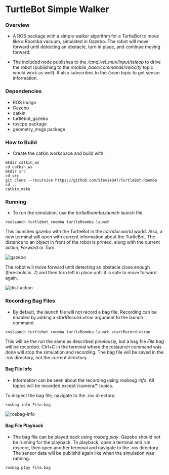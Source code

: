 # TurtleBot Simple Walker

### Overview

- A ROS package with a simple walker algorithm for a TurtleBot to move like a Roomba vacuum, simulated in Gazebo. The robot will move forward until detecting an obstacle, turn in place, and continue moving forward.

- The included node publishes to the */cmd_vel_mux/input/teleop* to drive the robot (publishing to the */mobile_base/commands/velocity* topic would work as well). It also subscribes to the */scan* topic to get sensor information.


### Dependencies
- ROS Indigo
- Gazebo
- catkin
- turtlebot_gazebo
- roscpp package
- geometry_msgs package



### How to Build
- Create the catkin workspace and build with:
```
mkdir catkin_ws
cd catkin_ws
mkdir src
cd src
git clone --recursive https://github.com/StevieG47/TurtleBot-Roomba
cd ..
catkin_make
```

### Running 
- To run the simulation, use the *turtleRoomba.launch* launch file.

```
roslaunch turtlebot_roomba turtleRoomba.launch
```

This launches gazebo with the TurtleBot in the *corridor.world* world. Also, a new terminal will open with current information about the TurtleBot. The distance to an object in front of the robot is printed, along with the current action, *Forward* or *Turn*.

![gazebo](https://cloud.githubusercontent.com/assets/25371934/25075042/f3c66560-22d8-11e7-8931-960d3e02f60c.JPG)

The robot will move forward until detecting an obstacle close enough (threshold is .7) and then turn left in place until it is safe to move forward again. 

![dist-action](https://cloud.githubusercontent.com/assets/25371934/25075048/0d0eaf0a-22d9-11e7-80d4-887f0f7be8f4.JPG)


### Recording Bag Files
- By default, the launch file will not record a bag file. Recording can be enabled by adding a *startRecord:=true* argument to the launch command.
```
roslaunch turtlebot_roomba turtleRoomba.launch startRecord:=true
```

This will be the run the same as described previously, but a bag file *File.bag* will be recorded. Ctrl+C in the terminal where the roslaunch command was done will stop the simulation and recording. The bag file will be saved in the *.ros* directory, not the current directory.



#### Bag File Info
- Information can be seen about the recording using *rosboag info*. All topics will be recorded except /camera/* topics.

To inspect the bag file, navigate to the *.ros* directory.
```
rosbag info File.bag
```

![rosbag-info](https://cloud.githubusercontent.com/assets/25371934/25075098/27608ada-22da-11e7-9761-ccf6d07c3de4.JPG)


#### Bag File Playback
- The bag file can be played back using *rosbag play*. Gazebo should not be running for the playback. To playback, open a terminal and run roscore, then open another terminal and navigate to the *.ros* directory. The sensor data will be publishd again like when the simulation was running.
```
rosbag play File.bag
```


